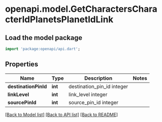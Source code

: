 # openapi.model.GetCharactersCharacterIdPlanetsPlanetIdLink

## Load the model package
```dart
import 'package:openapi/api.dart';
```

## Properties
Name | Type | Description | Notes
------------ | ------------- | ------------- | -------------
**destinationPinId** | **int** | destination_pin_id integer | 
**linkLevel** | **int** | link_level integer | 
**sourcePinId** | **int** | source_pin_id integer | 

[[Back to Model list]](../README.md#documentation-for-models) [[Back to API list]](../README.md#documentation-for-api-endpoints) [[Back to README]](../README.md)


